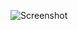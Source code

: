 ![Screenshot](https://raw.githubusercontent.com/Cryakl/Ultimate-RAT-Collection/refs/heads/main/Abacab/Abacab%20v0.9%20Beta/Screenshot.png)
